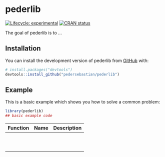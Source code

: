 
<!-- README.md is generated from README.Rmd. Please edit that file -->

# pederlib

<!-- badges: start -->

[![Lifecycle:
experimental](https://img.shields.io/badge/lifecycle-experimental-orange.svg)](https://lifecycle.r-lib.org/articles/stages.html#experimental)
[![CRAN
status](https://www.r-pkg.org/badges/version/pederlib)](https://CRAN.R-project.org/package=pederlib)

<!-- badges: end -->

The goal of pederlib is to …

## Installation

You can install the development version of pederlib from
[GitHub](https://github.com/) with:

``` r
# install.packages("devtools")
devtools::install_github("pedersebastian/pederlib")
```

## Example

This is a basic example which shows you how to solve a common problem:

``` r
library(pederlib)
## basic example code
```

| Function | Name | Description |
|----------|------|-------------|
|          |      |             |
|          |      |             |
|          |      |             |
|          |      |             |
|          |      |             |
|          |      |             |
|          |      |             |
|          |      |             |
|          |      |             |
|          |      |             |
